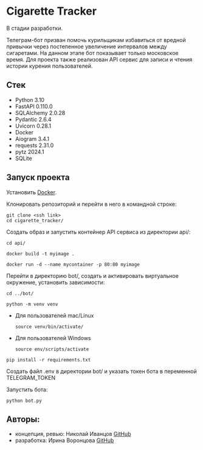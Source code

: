 # Cigarette Tracker

В стадии разработки.

Телеграм-бот призван помочь курильщикам избавиться от вредной привычки через постепенное увеличение интервалов между сигаретами. 
На данном этапе бот показывает только московское время.
Для проекта также реализован API сервис для записи и чтения истории курения пользователей.

## Стек

- Python 3.10
- FastAPI 0.110.0
- SQLAlchemy 2.0.28
- Pydantic 2.6.4
- Uvicorn 0.28.1
- Docker
- Aiogram 3.4.1
- requests 2.31.0
- pytz 2024.1
- SQLite

## Запуск проекта

Установить [Docker](https://www.docker.com/).

Клонировать репозиторий и перейти в него в командной строке:

```
git clone <ssh link>
cd cigarette_tracker/
```

Создать образ и запустить контейнер API сервиса из директории api/:

```
сd api/
```
```
docker build -t myimage .
```
```
docker run -d --name mycontainer -p 80:80 myimage
```

Перейти в директорию bot/, создать и активировать виртуальное окружение, установить зависимости:

```
cd ../bot/
```
```
python -m venv venv
```

- Для пользователей mac/Linux

  ```
  source venv/bin/activate/
  ```
  
- Для пользователей Windows

  ```
  source env/scripts/activate
  ```

```
pip install -r requirements.txt
```

Создать файл .env в директории bot/ и указать токен бота в переменной TELEGRAM_TOKEN

Запустить бота:

```
python bot.py
```

## Авторы:

- концепция, ревью: Николай Иванцов [GitHub](https://github.com/mikolainer) 
- разработка: Ирина Воронцова [GitHub](https://github.com/RavenIV)
